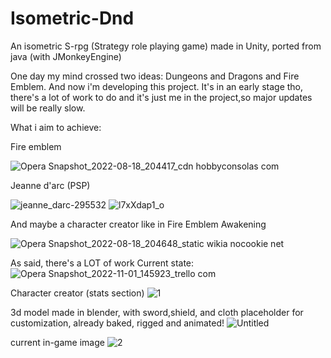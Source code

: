 # Isometric-Dnd


An isometric S-rpg (Strategy role playing game) made in Unity, ported from java (with JMonkeyEngine)

One day my mind crossed two ideas: Dungeons and Dragons and Fire Emblem. And now i'm developing this project.
It's in an early stage tho, there's a lot of work to do and it's just me in the project,so major updates will be really slow.

What i aim to achieve:

Fire emblem

![Opera Snapshot_2022-08-18_204417_cdn hobbyconsolas com](https://user-images.githubusercontent.com/78242717/185514059-f76a8cf4-adf5-43d4-9f2b-e2f9646b34ee.png)

Jeanne d'arc (PSP)

![jeanne_darc-295532](https://user-images.githubusercontent.com/78242717/185514114-0dbf142f-8c76-43fe-99fa-d8bb9b54afd9.jpg)
![l7xXdap1_o](https://user-images.githubusercontent.com/78242717/185514116-7a1392aa-5513-44e7-a9d8-7c778af908ef.jpg)

And maybe a character creator like in Fire Emblem Awakening

![Opera Snapshot_2022-08-18_204648_static wikia nocookie net](https://user-images.githubusercontent.com/78242717/185514162-fd1956b2-22a5-459d-b513-2e88e9e65a31.png)

As said, there's a LOT of work
Current state:
![Opera Snapshot_2022-11-01_145923_trello com](https://user-images.githubusercontent.com/78242717/199304900-38279bf6-acc2-408b-a736-f93ab2ee5118.png)

Character creator (stats section)
![1](https://user-images.githubusercontent.com/78242717/199305899-46f01134-7e19-426b-84de-672444543005.png)

3d model made in blender, with sword,shield, and cloth placeholder for customization, already baked, rigged and animated!
![Untitled](https://user-images.githubusercontent.com/78242717/199306053-1202f357-0ced-436a-b4ad-5f2130e9fd58.png)






current in-game image
![2](https://user-images.githubusercontent.com/78242717/199305889-afaaa346-5de1-4b18-ab8d-031ffcfd175c.png)




